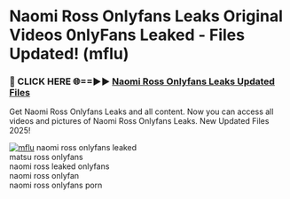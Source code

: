 # Naomi Ross Onlyfans Leaks Original Videos 0nlyFans Leaked - Files Updated! (mflu)

<h3>🔴 CLICK HERE 🌐==►► <a href="https://tinyurl.com/x26r9saj" rel="nofollow">Naomi Ross Onlyfans Leaks Updated Files</a></h3>

Get Naomi Ross Onlyfans Leaks and all content. Now you can access all videos and pictures of Naomi Ross Onlyfans Leaks. New Updated Files 2025!

[![mflu](https://i.imgur.com/LkgZPqh.gif)](https://tinyurl.com/x26r9saj)
naomi ross onlyfans leaked<br>
matsu ross onlyfans<br>
naomi ross leaked onlyfans<br>
naomi ross onlyfan<br>
naomi ross onlyfans porn